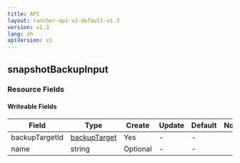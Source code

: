 ```yaml
---
title: API
layout: rancher-api-v1-default-v1.3
version: v1.3
lang: zh
apiVersion: v1
---
```


## snapshotBackupInput



### Resource Fields

#### Writeable Fields

Field | Type | Create | Update | Default | Notes
---|---|---|---|---|---
backupTargetId | [backupTarget]({{site.baseurl}}/rancher/{{page.version}}/{{page.lang}}/api/{{page.apiVersion}}/api-resources/backupTarget/) | Yes | - | - | 
name | string | Optional | - | - | 



<br>
